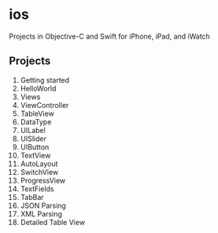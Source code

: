 # ios
Projects in Objective-C and Swift for iPhone, iPad, and iWatch
## Projects
1. Getting started
2. HelloWorld
3. Views
4. ViewController
5. TableView
6. DataType
7. UILabel
8. UISlider
9. UIButton
10. TextView
11. AutoLayout
12. SwitchView
13. ProgressView
14. TextFields
15. TabBar
16. JSON Parsing
17. XML Parsing
18. Detailed Table View

